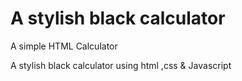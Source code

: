 # A stylish black calculator
 A simple HTML Calculator
 
 A stylish black calculator using html ,css & Javascript 
